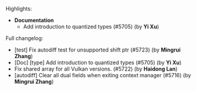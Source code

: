 Highlights:
   - **Documentation**
      - Add introduction to quantized types (#5705) (by **Yi Xu**)

Full changelog:
   - [test] Fix autodiff test for unsupported shift ptr (#5723) (by **Mingrui Zhang**)
   - [Doc] [type] Add introduction to quantized types (#5705) (by **Yi Xu**)
   - Fix shared array for all Vulkan versions. (#5722) (by **Haidong Lan**)
   - [autodiff] Clear all dual fields when exiting context manager (#5716) (by **Mingrui Zhang**)
